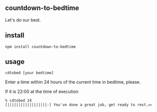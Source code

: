 ## countdown-to-bedtime

Let's do our best.

## install

```
npm install countdown-to-bedtime
```

## usage

```
cdtobed [your bedtime]
```

Enter a time within 24 hours of the current time in bedtime, please.

If it is 22:00 at the time of execution

```
% cdtobed 24
[||||||||||||||||||-] You've done a great job, get ready to rest.💤
```
